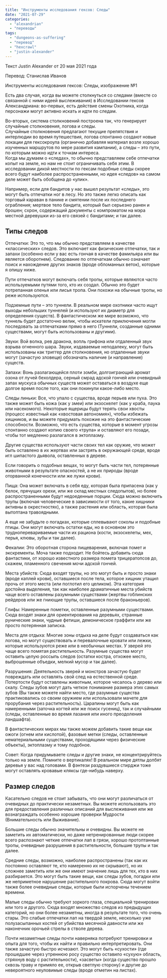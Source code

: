```yaml
---
title: "Инструменты исследования гексов: Следы"
date: "2021-07-29"
categories: 
  - "alexandrian"
  - "переводы"
tags: 
  - "dungeons-as-suffering"
  - "перевод"
  - "hexcrawl"
  - "justin-alexander"
---
```


  
Текст Justin Alexander от 20 мая 2021 года

Перевод: Станислав Иванов

Инструменты исследования гексов: Следы, изображение №1

Есть два случая, когда вы можете столкнуться со следами (вместе со связанной с ними идеей выслеживания) в Исследовании гексов Александриана: во-первых, есть действие смены Охотника, когда персонажи могут активно искать и идти по следам.

Во-вторых, система столкновений построена так, что генерирует случайные столкновения, логова и следы.  
Случайные столкновения предлагают текущие препятствия и интерлюдии во время путешествия, логова спонтанно создают новые локации для гексокроула (органично добавляя материал возле хорошо изученных маршрутов по мере развития кампании), а следы – это пути, по которым можно идти к точкам интереса.  
Когда мы думаем о «следах», то обычно представляем себе отпечатки копыт на земле, но нам не стоит ограничивать себя этим. В исследовании дикой местности по гексам подобные следы скорее всего будут наиболее распространенными, но идея «следов» на самом деле может быть обобщена до «улик».

Например, если для бандитов у нас вышел результат «следы», это могут быть отпечатки ног в лесу. Но это также легко описать как торговый караван в панике и смятении после их последнего ограбления; мертвое тело бандита, который был серьезно ранен и брошен; схрон, содержащий документы с компроматом на мэра местной деревушки из-за его связей с бандитами; и так далее.

## Типы следов

Отпечатки: Это то, что мы обычно представляем в качестве «классических» следов. Это включает как физические отпечатки, так и запахи (особенно если у вас есть гончая в качестве фамильяра или вы является оборотнем). Следование по отпечаткам обычно означает поиск и нахождение других знаков (вроде обломанных веток), которые я опишу ниже.

Пути отпечатков могут включать себя тропы, которые являются часто используемыми путями того, кто их создал. Обычно это будет потрепанная оленья или лисья тропа. Они похожи на обычные тропы, но реже используются.

Подземные пути – это туннели. В реальном мире охотники часто ищут выходы небольших туннелей (и используют их диаметр для определения существ). В фантастическом же мире возможно, что туннель будет достаточно велик, чтобы искатели приключения могли последовать за отпечатками прямо в него (Туннели, созданные одними существами, могут быть использованы и другими).

Звуки: Вой волка, рев дракона, вопль грифона или отдаленный звук взрыва огненного шара. Звуки, издаваемые неподалеку, могут быть использованы как триггер для столкновения, но отдаленные звуки могут (зачастую зловеще) обозначать наличие (и направление) существ.

Запахи: Вонь разлагающейся плоти зомби, долгоиграющий аромат озона от лучей бехолдера, серный смрад адской гончей или очевидный запах мускуса обычных существ может оставаться в воздухе еще долгое время после того, как они покинули какое-либо место.

Следы линьки: Все, что упало с существа, вроде перьев или пуха. Это также может быть кожа (как у змеи) или экзоскелет (как у краба, паука или насекомого). Некоторые ящерицы будут терять свои хвосты (процесс известный как «хвостовая автономия»), чтобы избежать хищников, и вы можете придумать похожие на это фантастические способности. Возможно, что есть существа, которые в момент угрозы спонтанно создают копию своего «трупа» и оставляют его позади, чтобы тот медленно разлагался в эктоплазму.

Другие существа используют части своих тел как оружие, что может быть оставлено в их жертвах или застрять в окружающей среде, вроде игл шипастого дьявола, оставленных в дереве.

Если говорить о подобных вещах, то могут быть части тел, потерянные животными в результате опасностей, а не их природы (вроде оторванной конечности или же лужи крови).

Пища: Она может включать в себя еду, которая была припасена (как у белок, прячущих орехи, или же склад местных следопытов), но более распространенными будут недоеденные порции. Сюда можно включить трупы (включая человеческие в зависимости от того, какие хищники активны в окрестностях), а также растения или область, которая была вытоптана травоядными.

А еще не забудьте о погадках, которые сплевывают соколы и подобные птицы. Они могут включать остатки еды, но в основном это трудноперевариваемые части их рациона (кости, экзоскелеты, мех, перья, клювы, зубы и так далее).

  
Фекалии: Это оборотная сторона пищеварения, включая помет и экскременты. Моча также подходит. Не бойтесь добавить сюда фантастики, от хорошо известного размера помета трицератопсов до, скажем, пламенного свечения мочи адской гончей.

  
Места убийств: Сюда входят трупы, но это могут быть и просто знаки (вроде каплей крови), оставшиеся после тела, которое хищник утащил прочь от этого места (или поглотил его целиком). Эта категория достойна выделения, так как наиболее драматичные места убийств чаще всего оставлены разумными существами (жертвы гоблинских рейдеров или же гниющие трупы, оставшиеся после браконьеров).

  
Глифы: Намеренные пометки, оставленные разумными существами. Сюда входят знаки для ориентирования на деревьях, странные рунические знаки, чудные фетиши, демоническое граффити или же просто потерянная записка.

  
Места для отдыха: Многие зоны отдыха на деле будут создаваться как логова, но могут существовать и перевалочные кровати или лежки, которые используются реже или в необычных местах. У зверей это чаще всего помятая растительность. Разумные существа могут оставить целую россыпь следов (остатки костра, отхожее место, выброшенные объедки, мелкий мусор и так далее).

Разрушения: Деятельность зверей и монстров зачастую будет повреждать или оставлять свой след на естественной среде. Потертости будут оставлены животным, которое чесалось о дерево или скалу. Следы зубов могут дать четкое понимание размера этих самых зубов (Вы также можете найти место, где разумные существа практиковались со своим оружием или использовали мачете для прорубания через растительность). Царапины могут быть как намеренными (заточка когтей или же поиск гусениц), так и случайными (следы, оставленные во время лазания или иного преодоления ландшафта).

  
В фантастических мирах мы также можем добавить такие вещи как ожоги (огнем или кислотой), фазовые метки (следы, оставленные нематериальными существами, проходящими через физические объекты), эктоплазму и тому подобное.

Совет: Когда придумываете следы и другие знаки, не концентрируйтесь только на земле. Помните о вертикалях! В реальном мире дятлы долбят деревья у вас над головами. В фэнтези раздувшиеся стирджи тоже могут оставлять кровавые кляксы где-нибудь наверху.

## Размер следов

Касательно следов не стоит забывать, что они могут различаться от очевидных до практически незаметных. Вы можете использовать это для предоставления различных описаний для выслеживания или же вознаграждать особенно хорошие проверки Мудрости (Внимательность или Выживание).

Большие следы обычно значительны и очевидны. Вы можете не заметить их автоматически, но даже нетренированные люди скорее всего распознают четкие отпечатки лап в грязи, хорошо протоптанные тропы, очевидные разрушения в растительности, большие трупы и так далее.

Средние следы, возможно, наиболее распространены (так как их постоянно оставляют те, кто намеренно их не скрывают), но их сложнее заметить или же они имеют значение лишь для тех, кто в них разбирается. Это могут быть такие вещи, как следы зубов, погадки или же неприметное нарушение растительного покрова. Сюда могут войти также более очевидные следы, которые были испорчены течением времени.

Малые следы обычно требуют зоркого глаза, специальной тренировки или того и другого. Сюда входят множество следов из предыдущих категорий, но они более незаметны, иногда в результате того, что очень стары. Это слабые отпечатки лап на твердой земле, несколько уже полузасыпанных костей от убийства месячной давности или же наконечник орочьей стрелы в стволе дерева.

Почти незаметные следы почти наверняка потребуют тренировки и опыта для того, чтобы их найти и правильно интерпретировать. Они также зачастую быстро исчезают. Это могут быть «сухости» (где прошедшее через утреннюю росу существо оставило «сухую» область, стряхнув воду с растительности), «засветы» (когда существо прошло сквозь траву и примяло ее, открыв светлую сторону) и другие до невероятного неуловимые следы (вроде отметин на листах).
